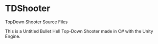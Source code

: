 # TDShooter
TopDown Shooter Source Files

This is a Untitled Bullet Hell Top-Down Shooter made in C# with the Unity Engine.


